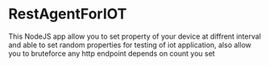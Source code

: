 # RestAgentForIOT
This NodeJS app allow you to set property of your device at diffrent interval and able to set random properties for testing of iot application, also allow you to bruteforce any http endpoint depends on count you set
